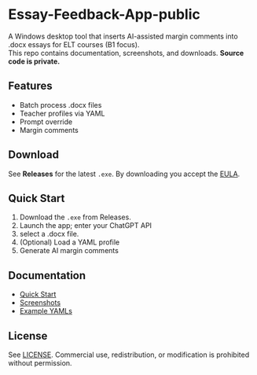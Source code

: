 # Essay-Feedback-App-public
A Windows desktop tool that inserts AI-assisted margin comments into .docx essays for ELT courses (B1 focus).  
This repo contains documentation, screenshots, and downloads. **Source code is private.**

## Features
- Batch process .docx files
- Teacher profiles via YAML
- Prompt override
- Margin comments 

## Download
See **Releases** for the latest `.exe`. By downloading you accept the [EULA](./EULA.md).

## Quick Start
1. Download the `.exe` from Releases.
2. Launch the app; enter your ChatGPT API
3. select a .docx file.
4. (Optional) Load a YAML profile
5. Generate AI margin comments

## Documentation
- [Quick Start](./docs/quickstart.md)
- [Screenshots](./docs/screenshots/)
- [Example YAMLs](./examples/)

## License
See [LICENSE](./LICENSE.md). Commercial use, redistribution, or modification is prohibited without permission.
